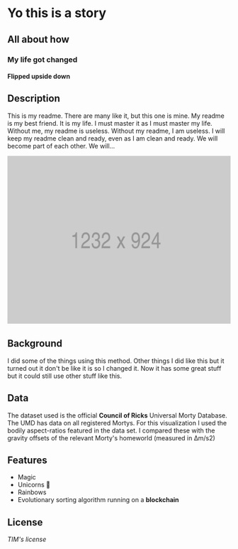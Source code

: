 # Yo this is a story

## All about how

### My life got changed

#### Flipped upside down

## Description
This is my readme. There are many like it, but this one is mine.
My readme is my best friend. It is my life. I must master it as I must master my life.
Without me, my readme is useless. Without my readme, I am useless.
I will keep my readme clean and ready, even as I am clean and ready. We will become part of each other. We will...

![Visualizing the amount of firepower in one bullet](preview.png)


## Background
I did some of the things using this method. Other things I did like this but it turned out it don't be like it is so I changed it. Now it has some great stuff but it could still use other stuff like this.

## Data
The dataset used is the official **Council of Ricks** Universal Morty Database. The UMD has data on all registered Mortys. For this visualization I used the bodily aspect-ratios featured in the data set. I compared these with the gravity offsets of the relevant Morty's homeworld (measured in Δm/s2)

## Features
* Magic
* Unicorns :unicorn:
* Rainbows
* Evolutionary sorting algorithm running on a **blockchain**

## License
*TIM's license*
